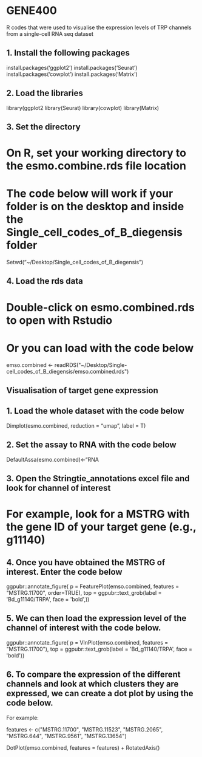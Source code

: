 # GENE400
R codes that were used to visualise the expression levels of TRP channels from a single-cell RNA seq dataset

## 1. Install the following packages
install.packages(‘ggplot2’)
install.packages(‘Seurat’)
install.packages(‘cowplot’)
install.packages(‘Matrix’)

## 2. Load the libraries
library(ggplot2
library(Seurat)
library(cowplot)
library(Matrix)

## 3. Set the directory
# On R, set your working directory to the esmo.combine.rds file location
# The code below will work if your folder is on the desktop and inside the Single_cell_codes_of_B_diegensis folder
Setwd(“~/Desktop/Single_cell_codes_of_B_diegensis”)

## 4. Load the rds data
# Double-click on esmo.combined.rds to open with Rstudio
# Or you can load with the code below
emso.combined <- readRDS("~/Desktop/Single- cell_codes_of_B_diegensis/emso.combined.rds") 


## Visualisation of target gene expression

## 1. Load the whole dataset with the code below
Dimplot(esmo.combined, reduction = “umap”, label = T)

## 2. Set the assay to RNA with the code below
DefaultAssa(esmo.combined)<-“RNA

## 3. Open the Stringtie_annotations excel file and look for channel of interest
# For example, look for a MSTRG with the gene ID of your target gene (e.g., g11140)

## 4. Once you have obtained the MSTRG of interest. Enter the code below
ggpubr::annotate_figure(
  p = FeaturePlot(emso.combined, features = "MSTRG.11700", order=TRUE),
  top = ggpubr::text_grob(label = 'Bd_g11140/TRPA', face = 'bold',))

## 5. We can then load the expression level of the channel of interest with the code below.
ggpubr::annotate_figure(
  p = VlnPlot(emso.combined, features = "MSTRG.11700"),
  top = ggpubr::text_grob(label = 'Bd_g11140/TRPA', face = 'bold'))

## 6. To compare the expression of the different channels and look at which clusters they are expressed, we can create a dot plot by using the code below.
For example:

features <- c("MSTRG.11700", "MSTRG.11523", "MSTRG.2065", "MSTRG.644", "MSTRG.9561", "MSTRG.13654")

DotPlot(emso.combined, features = features) + RotatedAxis()













